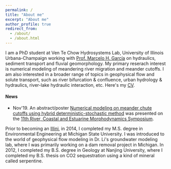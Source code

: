 ```yaml
---
permalink: /
title: "About me"
excerpt: "About me"
author_profile: true
redirect_from: 
  - /about/
  - /about.html
---
```


I am a PhD student at Ven Te Chow Hydrosystems Lab, University of Illinois Urbana-Champaign working with [Prof. Marcelo H. García](https://cee.illinois.edu/directory/profile/mhgarcia) on hydraulics, sediment transport and fluvial geomorphology. My primary reserach interest is numerical modeling of meandering river migration and meander cutoffs. I am also interested in a broader range of topics in geophysical flow and solute transport, such as river bifurcation & confluence, urban hydrology & hydraulics, river-lake hydraulic interaction, etc. Here's my [CV](https://zhilihydro.github.io/cv/).

#### News
  - Nov'19. An abstract/poster [Numerical modeling on meander chute cutoffs using hybrid deterministic-stochastic method](https://storage.googleapis.com/wzukusers/user-30969499/documents/a361e67581b74ac6abff4ad83da6d3e5/RCEM%202019%20Abstracts%20Book%20Online.pdf) was presented on the [11th River, Coastal and Estuarine Morphodynamics Symposium](https://www.rcem2019.co.nz/).


Prior to becoming an [Illini](https://fightingillini.com/), in 2014, I completed my M.S. degree in Environmental Engineering at Michigan State University. I was introduced to the world of geophysical flow modeling in Dr. Li's groundwater modeling lab, where I was primarily working on a dam removal project in Michigan. In 2012, I completed my B.S. degree in Geology at Nanjing University, where I completed my B.S. thesis on CO2 sequestration using a kind of mineral called serpentine.
